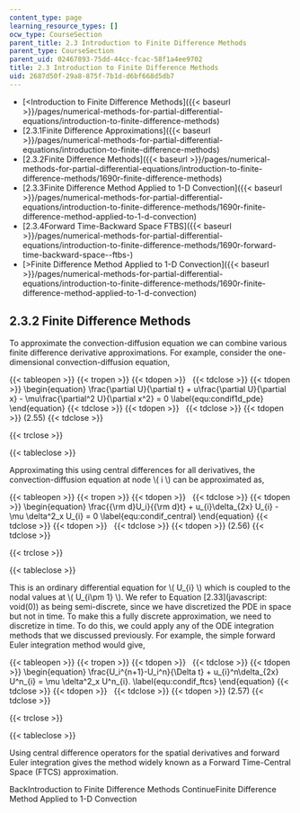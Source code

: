 ```yaml
---
content_type: page
learning_resource_types: []
ocw_type: CourseSection
parent_title: 2.3 Introduction to Finite Difference Methods
parent_type: CourseSection
parent_uid: 02467893-75dd-44cc-fcac-58f1a4ee9702
title: 2.3 Introduction to Finite Difference Methods
uid: 2687d50f-29a8-875f-7b1d-d6bf668d5db7
---
```


*   [\<Introduction to Finite Difference Methods]({{< baseurl >}}/pages/numerical-methods-for-partial-differential-equations/introduction-to-finite-difference-methods)
*   [2.3.1Finite Difference Approximations]({{< baseurl >}}/pages/numerical-methods-for-partial-differential-equations/introduction-to-finite-difference-methods)
*   [2.3.2Finite Difference Methods]({{< baseurl >}}/pages/numerical-methods-for-partial-differential-equations/introduction-to-finite-difference-methods/1690r-finite-difference-methods)
*   [2.3.3Finite Difference Method Applied to 1-D Convection]({{< baseurl >}}/pages/numerical-methods-for-partial-differential-equations/introduction-to-finite-difference-methods/1690r-finite-difference-method-applied-to-1-d-convection)
*   [2.3.4Forward Time-Backward Space FTBS]({{< baseurl >}}/pages/numerical-methods-for-partial-differential-equations/introduction-to-finite-difference-methods/1690r-forward-time-backward-space--ftbs-)
*   [\>Finite Difference Method Applied to 1-D Convection]({{< baseurl >}}/pages/numerical-methods-for-partial-differential-equations/introduction-to-finite-difference-methods/1690r-finite-difference-method-applied-to-1-d-convection)

2.3.2 Finite Difference Methods
-------------------------------

To approximate the convection-diffusion equation we can combine various finite difference derivative approximations. For example, consider the one-dimensional convection-diffusion equation,

{{< tableopen >}}
{{< tropen >}}
{{< tdopen >}}
 
{{< tdclose >}}
{{< tdopen >}}
\\begin{equation} \\frac{\\partial U}{\\partial t} + u\\frac{\\partial U}{\\partial x} - \\mu\\frac{\\partial^2 U}{\\partial x^2} = 0 \\label{equ:condif1d\_pde} \\end{equation}
{{< tdclose >}}
{{< tdopen >}}
 
{{< tdclose >}}
{{< tdopen >}}
(2.55)
{{< tdclose >}}

{{< trclose >}}

{{< tableclose >}}

Approximating this using central differences for all derivatives, the convection-diffusion equation at node \\( i \\) can be approximated as,

{{< tableopen >}}
{{< tropen >}}
{{< tdopen >}}
 
{{< tdclose >}}
{{< tdopen >}}
\\begin{equation} \\frac{{\\rm d}U\_i}{{\\rm d}t} + u\_{i}\\delta\_{2x} U\_{i} - \\mu \\delta^2\_x U\_{i} = 0 \\label{equ:condif\_central} \\end{equation}
{{< tdclose >}}
{{< tdopen >}}
 
{{< tdclose >}}
{{< tdopen >}}
(2.56)
{{< tdclose >}}

{{< trclose >}}

{{< tableclose >}}

This is an ordinary differential equation for \\( U\_{i} \\) which is coupled to the nodal values at \\( U\_{i\\pm 1} \\). We refer to Equation [2.33](javascript: void(0)) as being semi-discrete, since we have discretized the PDE in space but not in time. To make this a fully discrete approximation, we need to discretize in time. To do this, we could apply any of the ODE integration methods that we discussed previously. For example, the simple forward Euler integration method would give,

{{< tableopen >}}
{{< tropen >}}
{{< tdopen >}}
 
{{< tdclose >}}
{{< tdopen >}}
\\begin{equation} \\frac{U\_i^{n+1}-U\_i^n}{\\Delta t} + u\_{i}^n\\delta\_{2x} U^n\_{i} = \\mu \\delta^2\_x U^n\_{i}. \\label{equ:condif\_ftcs} \\end{equation}
{{< tdclose >}}
{{< tdopen >}}
 
{{< tdclose >}}
{{< tdopen >}}
(2.57)
{{< tdclose >}}

{{< trclose >}}

{{< tableclose >}}

Using central difference operators for the spatial derivatives and forward Euler integration gives the method widely known as a Forward Time-Central Space (FTCS) approximation.

BackIntroduction to Finite Difference Methods ContinueFinite Difference Method Applied to 1-D Convection